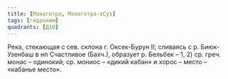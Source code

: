 ```yaml
---
title: [Манаготра, Монаготра-❮Су❯]
tags: [гидроним]
quadrants: [Д10]
---
```


Река, стекающая с сев. склона г. Оксек-Бурун II; сливаясь с р. Биюк-Узенбаш в нп
Счастливое (Бахч.), образует р. Бельбек – 1, 2) ср. греч. монас – одинокий; ср.
мониос – «дикий кабан» и хорос – место – «кабанье место».
